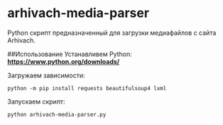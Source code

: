 # arhivach-media-parser
Python cкрипт предназначенный для загрузки медиафайлов с сайта Arhivach.

##Использование
Устанавливем Python:
 **https://www.python.org/downloads/**

Загружаем зависимости:
```
python -m pip install requests beautifulsoup4 lxml
```

Запускаем скрипт:
```
python arhivach-media-parser.py
```
